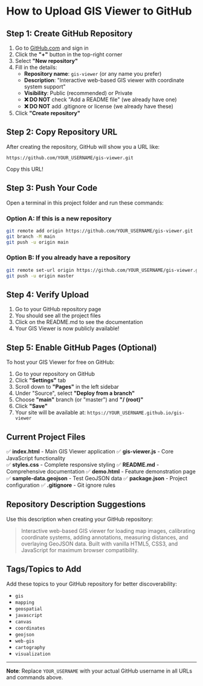 # How to Upload GIS Viewer to GitHub

## Step 1: Create GitHub Repository

1. Go to [GitHub.com](https://github.com) and sign in
2. Click the **"+"** button in the top-right corner
3. Select **"New repository"**
4. Fill in the details:
   - **Repository name**: `gis-viewer` (or any name you prefer)
   - **Description**: "Interactive web-based GIS viewer with coordinate system support"
   - **Visibility**: Public (recommended) or Private
   - **❌ DO NOT** check "Add a README file" (we already have one)
   - **❌ DO NOT** add .gitignore or license (we already have these)
5. Click **"Create repository"**

## Step 2: Copy Repository URL

After creating the repository, GitHub will show you a URL like:
```
https://github.com/YOUR_USERNAME/gis-viewer.git
```

Copy this URL!

## Step 3: Push Your Code

Open a terminal in this project folder and run these commands:

### Option A: If this is a new repository
```bash
git remote add origin https://github.com/YOUR_USERNAME/gis-viewer.git
git branch -M main
git push -u origin main
```

### Option B: If you already have a repository
```bash
git remote set-url origin https://github.com/YOUR_USERNAME/gis-viewer.git
git push -u origin master
```

## Step 4: Verify Upload

1. Go to your GitHub repository page
2. You should see all the project files
3. Click on the README.md to see the documentation
4. Your GIS Viewer is now publicly available!

## Step 5: Enable GitHub Pages (Optional)

To host your GIS Viewer for free on GitHub:

1. Go to your repository on GitHub
2. Click **"Settings"** tab
3. Scroll down to **"Pages"** in the left sidebar
4. Under "Source", select **"Deploy from a branch"**
5. Choose **"main"** branch (or "master") and **"/ (root)"**
6. Click **"Save"**
7. Your site will be available at: `https://YOUR_USERNAME.github.io/gis-viewer`

## Current Project Files

✅ **index.html** - Main GIS Viewer application
✅ **gis-viewer.js** - Core JavaScript functionality  
✅ **styles.css** - Complete responsive styling
✅ **README.md** - Comprehensive documentation
✅ **demo.html** - Feature demonstration page
✅ **sample-data.geojson** - Test GeoJSON data
✅ **package.json** - Project configuration
✅ **.gitignore** - Git ignore rules

## Repository Description Suggestions

Use this description when creating your GitHub repository:

> Interactive web-based GIS viewer for loading map images, calibrating coordinate systems, adding annotations, measuring distances, and overlaying GeoJSON data. Built with vanilla HTML5, CSS3, and JavaScript for maximum browser compatibility.

## Tags/Topics to Add

Add these topics to your GitHub repository for better discoverability:
- `gis`
- `mapping`
- `geospatial`
- `javascript`
- `canvas`
- `coordinates`
- `geojson`
- `web-gis`
- `cartography`
- `visualization`

---

**Note**: Replace `YOUR_USERNAME` with your actual GitHub username in all URLs and commands above.
